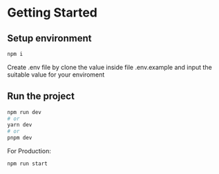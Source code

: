 # Getting Started

## Setup environment
```bash
npm i
```

Create .env file by clone the value inside file .env.example and input the suitable value for your enviroment

## Run the project

```bash
npm run dev
# or
yarn dev
# or
pnpm dev
```
For Production:

```bash
npm run start
```